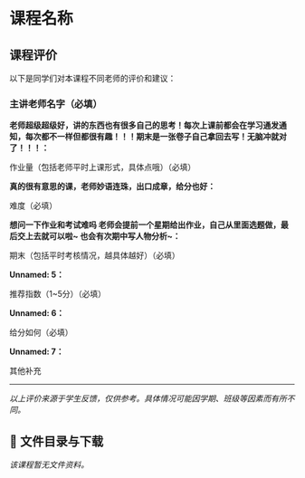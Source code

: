 # 课程名称

## 课程评价

以下是同学们对本课程不同老师的评价和建议：

### 主讲老师名字（必填）

**老师超级超级好，讲的东西也有很多自己的思考！每次上课前都会在学习通发通知，每次都不一样但都很有趣！！！期末是一张卷子自己拿回去写！无脑冲就对了！！！：**

作业量（包括老师平时上课形式，具体点哦）（必填）

**真的很有意思的课，老师妙语连珠，出口成章，给分也好：**

难度（必填）

**想问一下作业和考试难吗      老师会提前一个星期给出作业，自己从里面选题做，最后交上去就可以啦~ 也会有次期中写人物分析~：**

期末（包括平时考核情况，越具体越好）（必填）

**Unnamed: 5：**

推荐指数（1~5分）（必填）

**Unnamed: 6：**

给分如何（必填）

**Unnamed: 7：**

其他补充

---

*以上评价来源于学生反馈，仅供参考。具体情况可能因学期、班级等因素而有所不同。*
## 📄 文件目录与下载

_该课程暂无文件资料。_
